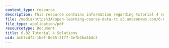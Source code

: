 ```yaml
---
content_type: resource
description: This resource contains information regarding tutorial 4 solutions.
file: /media/https%3A/open-learning-course-data-rc.s3.amazonaws.com/6-02-introduction-to-eecs-ii-digital-communication-systems-fall-2012/acb7cdf21bef8d653ff73efb2ba4b4c3_MIT6_02F12_tutor04_sol.pdf
file_type: application/pdf
resourcetype: Document
title: 6.02 Tutorial 4 Solutions
uid: acb7cdf2-1bef-8d65-3ff7-3efb2ba4b4c3
---
```

